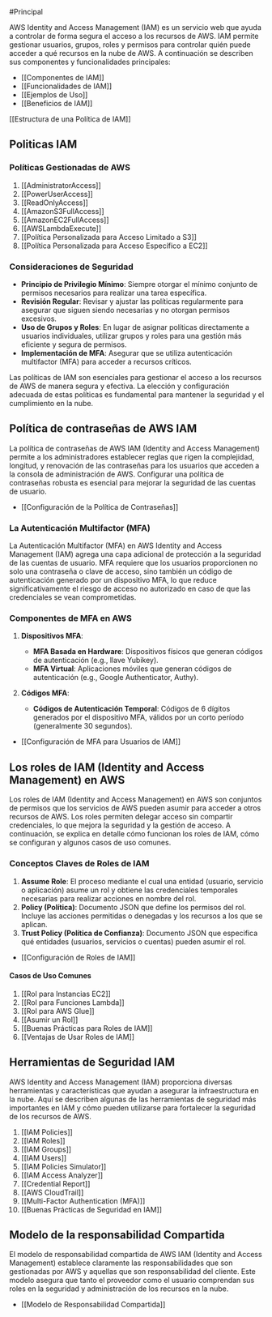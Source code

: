 #Principal 

AWS Identity and Access Management (IAM) es un servicio web que ayuda a controlar de forma segura el acceso a los recursos de AWS. IAM permite gestionar usuarios, grupos, roles y permisos para controlar quién puede acceder a qué recursos en la nube de AWS. A continuación se describen sus componentes y funcionalidades principales:

- [[Componentes de IAM]]
- [[Funcionalidades de IAM]]
- [[Ejemplos de Uso]]
- [[Beneficios de IAM]]

[[Estructura de una Política de IAM]]

## Politicas IAM

### Políticas Gestionadas de AWS

1. [[AdministratorAccess]]
2. [[PowerUserAccess]]
3. [[ReadOnlyAccess]]
4. [[AmazonS3FullAccess]]
5. [[AmazonEC2FullAccess]]
6. [[AWSLambdaExecute]]
7. [[Política Personalizada para Acceso Limitado a S3]]
8. [[Política Personalizada para Acceso Específico a EC2]]

### Consideraciones de Seguridad

- **Principio de Privilegio Mínimo**: Siempre otorgar el mínimo conjunto de permisos necesarios para realizar una tarea específica.
- **Revisión Regular**: Revisar y ajustar las políticas regularmente para asegurar que siguen siendo necesarias y no otorgan permisos excesivos.
- **Uso de Grupos y Roles**: En lugar de asignar políticas directamente a usuarios individuales, utilizar grupos y roles para una gestión más eficiente y segura de permisos.
- **Implementación de MFA**: Asegurar que se utiliza autenticación multifactor (MFA) para acceder a recursos críticos.

Las políticas de IAM son esenciales para gestionar el acceso a los recursos de AWS de manera segura y efectiva. La elección y configuración adecuada de estas políticas es fundamental para mantener la seguridad y el cumplimiento en la nube.

## Política de contraseñas de AWS IAM

La política de contraseñas de AWS IAM (Identity and Access Management) permite a los administradores establecer reglas que rigen la complejidad, longitud, y renovación de las contraseñas para los usuarios que acceden a la consola de administración de AWS. Configurar una política de contraseñas robusta es esencial para mejorar la seguridad de las cuentas de usuario.

- [[Configuración de la Política de Contraseñas]]

### La Autenticación Multifactor (MFA)

La Autenticación Multifactor (MFA) en AWS Identity and Access Management (IAM) agrega una capa adicional de protección a la seguridad de las cuentas de usuario. MFA requiere que los usuarios proporcionen no solo una contraseña o clave de acceso, sino también un código de autenticación generado por un dispositivo MFA, lo que reduce significativamente el riesgo de acceso no autorizado en caso de que las credenciales se vean comprometidas.

### Componentes de MFA en AWS

1. **Dispositivos MFA**:
    
    - **MFA Basada en Hardware**: Dispositivos físicos que generan códigos de autenticación (e.g., llave Yubikey).
    - **MFA Virtual**: Aplicaciones móviles que generan códigos de autenticación (e.g., Google Authenticator, Authy).
2. **Códigos MFA**:
    
    - **Códigos de Autenticación Temporal**: Códigos de 6 dígitos generados por el dispositivo MFA, válidos por un corto período (generalmente 30 segundos).


- [[Configuración de MFA para Usuarios de IAM]]

## Los roles de IAM (Identity and Access Management) en AWS

Los roles de IAM (Identity and Access Management) en AWS son conjuntos de permisos que los servicios de AWS pueden asumir para acceder a otros recursos de AWS. Los roles permiten delegar acceso sin compartir credenciales, lo que mejora la seguridad y la gestión de acceso. A continuación, se explica en detalle cómo funcionan los roles de IAM, cómo se configuran y algunos casos de uso comunes.

### Conceptos Claves de Roles de IAM

1. **Assume Role**: El proceso mediante el cual una entidad (usuario, servicio o aplicación) asume un rol y obtiene las credenciales temporales necesarias para realizar acciones en nombre del rol.
2. **Policy (Política)**: Documento JSON que define los permisos del rol. Incluye las acciones permitidas o denegadas y los recursos a los que se aplican.
3. **Trust Policy (Política de Confianza)**: Documento JSON que especifica qué entidades (usuarios, servicios o cuentas) pueden asumir el rol.

- [[Configuración de Roles de IAM]]

#### Casos de Uso Comunes

1. [[Rol para Instancias EC2]]
2. [[Rol para Funciones Lambda]]
3. [[Rol para AWS Glue]]
4. [[Asumir un Rol]]
5. [[Buenas Prácticas para Roles de IAM]]
6. [[Ventajas de Usar Roles de IAM]]

## Herramientas de Seguridad IAM

AWS Identity and Access Management (IAM) proporciona diversas herramientas y características que ayudan a asegurar la infraestructura en la nube. Aquí se describen algunas de las herramientas de seguridad más importantes en IAM y cómo pueden utilizarse para fortalecer la seguridad de los recursos de AWS.

1. [[IAM Policies]]
2. [[IAM Roles]]
3. [[IAM Groups]]
4. [[IAM Users]]
5. [[IAM Policies Simulator]]
6. [[IAM Access Analyzer]]
7. [[Credential Report]]
8. [[AWS CloudTrail]]
9. [[Multi-Factor Authentication (MFA)]]
10. [[Buenas Prácticas de Seguridad en IAM]]

## Modelo de la responsabilidad Compartida

El modelo de responsabilidad compartida de AWS IAM (Identity and Access Management) establece claramente las responsabilidades que son gestionadas por AWS y aquellas que son responsabilidad del cliente. Este modelo asegura que tanto el proveedor como el usuario comprendan sus roles en la seguridad y administración de los recursos en la nube.

- [[Modelo de Responsabilidad Compartida]]
